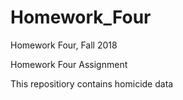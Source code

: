 # Homework_Four
Homework Four, Fall 2018

Homework Four Assignment

This repositiory contains homicide data
